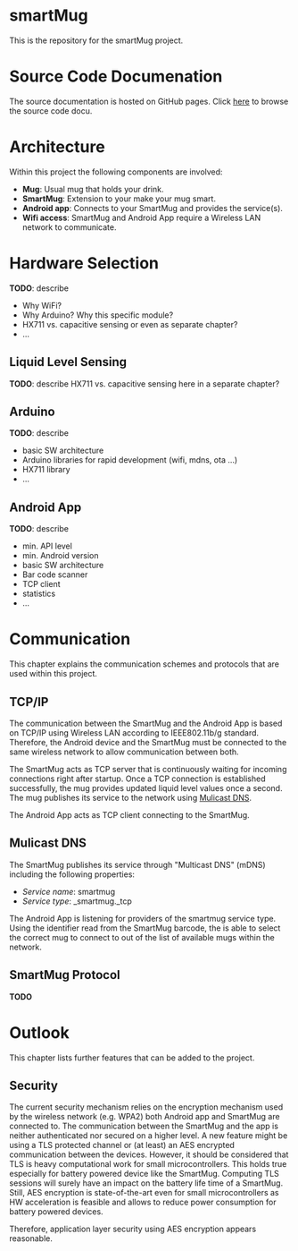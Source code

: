 # smartMug
This is the repository for the smartMug project.

# Source Code Documenation
The source documentation is hosted on GitHub pages.
Click [here](https://martin-dold.github.io/smartMug/ "Source Code Documentation") to browse the source code docu.


# Architecture
Within this project the following components are involved:

- **Mug**: Usual mug that holds your drink.
- **SmartMug**: Extension to your make your mug smart.
- **Android app**: Connects to your SmartMug and provides the service(s).
- **Wifi access**: SmartMug and Android App require a Wireless LAN network to communicate.


# Hardware Selection
**TODO**: describe

- Why WiFi?
- Why Arduino? Why this specific module?
- HX711 vs. capacitive sensing or even as separate chapter?
- ...

## Liquid Level Sensing
**TODO**: describe HX711 vs. capacitive sensing here in a separate chapter?


## Arduino
**TODO**: describe

- basic SW architecture
- Arduino libraries for rapid development (wifi, mdns, ota ...)
- HX711 library
- ...


## Android App
**TODO**: describe

- min. API level
- min. Android version
- basic SW architecture
- Bar code scanner
- TCP client
- statistics
- ...


# Communication

This chapter explains the communication schemes and protocols that are used within this project.

## TCP/IP

The communication between the SmartMug and the Android App is based on TCP/IP using Wireless LAN according to IEEE802.11b/g standard.
Therefore, the Android device and the SmartMug must be connected to the same wireless network to allow communication between both.

The SmartMug acts as TCP server that is continuously waiting for incoming connections right after startup.
Once a TCP connection is established successfully, the mug provides updated liquid level values once a second.
The mug publishes its service to the network using [Mulicast DNS](#multicast-dns).

The Android App acts as TCP client connecting to the SmartMug.

## Mulicast DNS

The SmartMug publishes its service through "Multicast DNS" (mDNS) including the following properties:

- *Service name*: smartmug
- *Service type*: \_smartmug.\_tcp

The Android App is listening for providers of the smartmug service type. Using the identifier read from the SmartMug barcode,
the is able to select the correct mug to connect to out of the list of available mugs within the network.

## SmartMug Protocol
**TODO**

# Outlook

This chapter lists further features that can be added to the project.

## Security

The current security mechanism relies on the encryption mechanism used by the wireless network (e.g. WPA2) both Android app and SmartMug are connected to.
The communication between the SmartMug and the app is neither authenticated nor secured on a higher level.
A new feature might be using a TLS protected channel or (at least) an AES encrypted communication between the devices.
However, it should be considered that TLS is heavy computational work for small microcontrollers.
This holds true especially for battery powered device like the SmartMug.
Computing TLS sessions will surely have an impact on the battery life time of a SmartMug.
Still, AES encryption is state-of-the-art even for small microcontrollers as HW acceleration is feasible and allows to
reduce power consumption for battery powered devices.

Therefore, application layer security using AES encryption appears reasonable.
